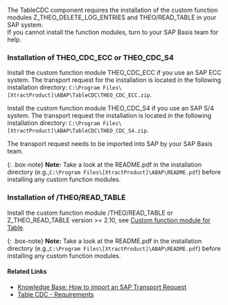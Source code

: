 The TableCDC component requires the installation of the custom function modules Z_THEO_DELETE_LOG_ENTRIES and THEO/READ_TABLE in your SAP system.<br>
If you cannot install the function modules, turn to your SAP Basis team for help.


### Installation of THEO_CDC_ECC or THEO_CDC_S4

Install the custom function module THEO_CDC_ECC if you use an SAP ECC system.
The transport request for the installation is located in the following installation directory: `C:\Program Files\[XtractProduct]\ABAP\TableCDC\THEO_CDC_ECC.zip`.

Install the custom function module THEO_CDC_S4 if you use an SAP S/4 system.
The transport request the installation is located in the following installation directory: `C:\Program Files\[XtractProduct]\ABAP\TableCDC\THEO_CDC_S4.zip`.

The transport request needs to be imported into SAP by your SAP Basis team.

{: .box-note}
**Note:** Take a look at the README.pdf in the installation directory (e.g.,`C:\Program Files\[XtractProduct]\ABAP\README.pdf`) before installing any custom function modules.

### Installation of /THEO/READ_TABLE

Install the custom function module /THEO/READ_TABLE or Z_THEO_READ_TABLE version >= 2.10, see [Custom function module for Table](./custom-function-module-for-table-extraction#installation-of-theoread_table).

{: .box-note}
**Note:** Take a look at the README.pdf in the installation directory (e.g.,`C:\Program Files\[XtractProduct]\ABAP\README.pdf`) before installing any custom function modules.


#### Related Links
- [Knowledge Base: How to import an SAP Transport Request](https://kb.theobald-software.com/sap/how-to-import-an-sap-transport-request-with-the-transport-management-system-stms)
- [Table CDC - Requirements](../table-cdc#requirements)